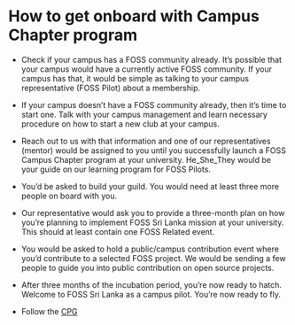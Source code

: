 # How to get onboard with Campus Chapter program

* Check if your campus has a FOSS community already. It’s possible that your campus would have a currently active FOSS community. If your campus has that, it would be simple as talking to your campus representative (FOSS Pilot) about a membership.

* If your campus doesn’t have a FOSS community already, then it’s time to start one. Talk with your campus management and learn necessary procedure on how to start a new club at your campus.

* Reach out to us with that information and one of our representatives (mentor) would be assigned to you until you successfully launch a FOSS Campus Chapter program at your university. He_She_They would be your guide on our learning program for FOSS Pilots.

* You’d be asked to build your guild. You would need at least three more people on board with you. 

* Our representative would ask you to provide a three-month plan on how you’re planning to implement FOSS Sri Lanka mission at your university. This should at least contain one FOSS Related event.

* You would be asked to hold a public/campus contribution event where you’d contribute to a selected FOSS project. We would be sending a few people to guide you into public contribution on open source projects.

* After three months of the incubation period, you’re now ready to hatch. Welcome to FOSS Sri Lanka as a campus pilot. You’re now ready to fly.

* Follow the  [CPG](https://github.com/fosslk/CPG) 

